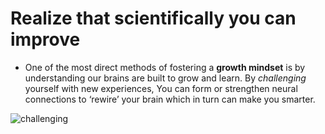 # Realize that scientifically you can improve


- One of the most direct methods of fostering a **growth mindset** is by understanding our brains are built to grow and learn. By *challenging* yourself with new experiences, You can form or strengthen neural connections to ‘rewire’ your brain which in turn can make you smarter. 
 
![challenging](https://i.pinimg.com/originals/a1/7e/3d/a17e3d4103089366765947c5b6b682a7.jpg)
